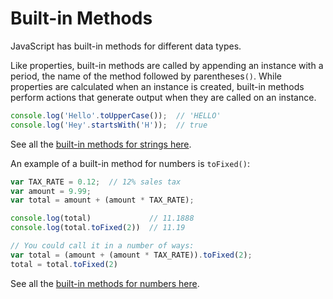 # Built-in Methods

JavaScript has built-in methods for different data types.

Like properties, built-in methods are called by appending an instance with a period, the name of the method followed by parentheses`()`. While properties are calculated when an instance is created, built-in methods perform actions that generate output when they are called on an instance.

```javascript
console.log('Hello'.toUpperCase());  // 'HELLO'
console.log('Hey'.startsWith('H'));  // true
```

See all the [built-in methods for strings here](https://developer.mozilla.org/en-US/docs/Web/JavaScript/Reference/Global_Objects/String).


An example of a built-in method for numbers is `toFixed()`:

```javascript
var TAX_RATE = 0.12;  // 12% sales tax
var amount = 9.99;
var total = amount + (amount * TAX_RATE);

console.log(total)             // 11.1888
console.log(total.toFixed(2))  // 11.19

// You could call it in a number of ways:
var total = (amount + (amount * TAX_RATE)).toFixed(2);
total = total.toFixed(2)
```

See all the [built-in methods for numbers here](https://developer.mozilla.org/en-US/docs/Web/JavaScript/Reference/Global_Objects/Number).
